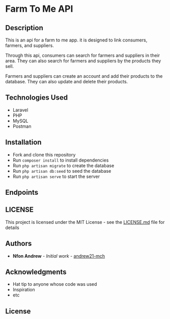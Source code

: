 # Farm To Me API

## Description

This is an api for a farm to me app. it is designed to link consumers, farmers, and suppliers. 

Through this api, consumers can search for farmers and suppliers in their area. They can also search for farmers and suppliers by the products they sell.

Farmers and suppliers can create an account and add their products to the database. They can also update and delete their products.

## Technologies Used

* Laravel
* PHP
* MySQL
* Postman

## Installation

* Fork and clone this repository
* Run `composer install` to install dependencies
* Run `php artisan migrate` to create the database
* Run `php artisan db:seed` to seed the database
* Run `php artisan serve` to start the server

## Endpoints

## LICENSE

This project is licensed under the MIT License - see the [LICENSE.md](LICENSE.md) file for details

## Authors

* **Nfon Andrew** - *Initial work* - [andrew21-mch](github.com/andrew21-mch)

## Acknowledgments

* Hat tip to anyone whose code was used
* Inspiration
* etc

## License
